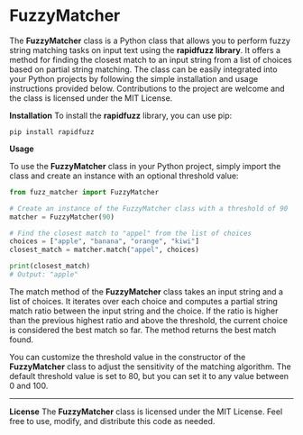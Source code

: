 # FuzzyMatcher

The **FuzzyMatcher** class is a Python class that allows you to perform fuzzy string matching tasks on input text using the **rapidfuzz library**. It offers a method for finding the closest match to an input string from a list of choices based on partial string matching. The class can be easily integrated into your Python projects by following the simple installation and usage instructions provided below. Contributions to the project are welcome and the class is licensed under the MIT License.

**Installation**
To install the **rapidfuzz** library, you can use pip:


`pip install rapidfuzz`

**Usage**

To use the **FuzzyMatcher** class in your Python project, simply import the class and create an instance with an optional threshold value:

```python
from fuzz_matcher import FuzzyMatcher

# Create an instance of the FuzzyMatcher class with a threshold of 90
matcher = FuzzyMatcher(90)

# Find the closest match to "appel" from the list of choices
choices = ["apple", "banana", "orange", "kiwi"]
closest_match = matcher.match("appel", choices)

print(closest_match)
# Output: "apple"
```

The match method of the **FuzzyMatcher** class takes an input string and a list of choices. It iterates over each choice and computes a partial string match ratio between the input string and the choice. If the ratio is higher than the previous highest ratio and above the threshold, the current choice is considered the best match so far. The method returns the best match found.

You can customize the threshold value in the constructor of the **FuzzyMatcher** class to adjust the sensitivity of the matching algorithm. The default threshold value is set to 80, but you can set it to any value between 0 and 100.

------------


**License**
The **FuzzyMatcher** class is licensed under the MIT License. Feel free to use, modify, and distribute this code as needed.